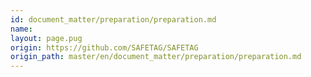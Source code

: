 ```yaml
---
id: document_matter/preparation/preparation.md
name: 
layout: page.pug
origin: https://github.com/SAFETAG/SAFETAG
origin_path: master/en/document_matter/preparation/preparation.md
---
```


